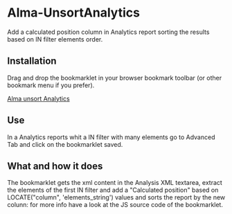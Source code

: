 # Alma-UnsortAnalytics
Add a calculated position column in Analytics report sorting the results based on IN filter elements order.
## Installation
Drag and drop the bookmarklet in your browser bookmark toolbar (or other bookmark menu if you prefer).

[Alma unsort Analytics](https://bediniupi.github.io)

## Use
In a  Analytics reports whit a IN filter with many elements go to Advanced Tab and click on the bookmarklet saved.

## What and how it does
The bookmarklet gets the xml content in the Analysis XML textarea, extract the elements of the first IN filter and add a "Calculated position" based on LOCATE("column", 'elements_string') values and sorts the report by the new colunn: for more info have a look at the JS source code of the bookmarklet.


